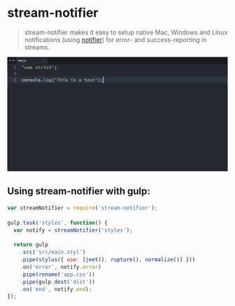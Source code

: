 # stream-notifier

> stream-notifier makes it easy to setup native Mac, Windows and Linux notifications (using [notifier](https://www.npmjs.com/package/node-notifier)) for error- and success-reporting in streams.

![stream-notifier](stream-notifier.gif)

## Using stream-notifier with gulp:

``` js
var streamNotifier = require('stream-notifier');

gulp.task('styles', function() {
  var notify = streamNotifier('styles');

  return gulp
    .src('src/main.styl')
    .pipe(stylus({ use: [jeet(), rupture(), normalize()] }))
    .on('error', notify.error)
    .pipe(rename('app.css'))
    .pipe(gulp.dest('dist'))
    .on('end', notify.end);
});
```